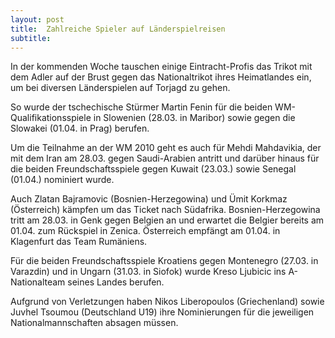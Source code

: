 ```yaml
---
layout: post
title:  Zahlreiche Spieler auf Länderspielreisen
subtitle:  
---
```


In der kommenden Woche tauschen einige Eintracht-Profis das Trikot mit dem Adler auf der Brust gegen das Nationaltrikot ihres Heimatlandes ein, um bei diversen Länderspielen auf Torjagd zu gehen.

So wurde der tschechische Stürmer Martin Fenin für die beiden WM-Qualifikationsspiele in Slowenien (28.03. in Maribor) sowie gegen die Slowakei (01.04. in Prag) berufen.

Um die Teilnahme an der WM 2010 geht es auch für Mehdi Mahdavikia, der mit dem Iran am 28.03. gegen Saudi-Arabien antritt und darüber hinaus für die beiden Freundschaftsspiele gegen Kuwait (23.03.) sowie Senegal (01.04.) nominiert wurde.

Auch Zlatan Bajramovic (Bosnien-Herzegowina) und Ümit Korkmaz (Österreich) kämpfen um das Ticket nach Südafrika. Bosnien-Herzegowina tritt am 28.03. in Genk gegen Belgien an und erwartet die Belgier bereits am 01.04. zum Rückspiel in Zenica. Österreich empfängt am 01.04. in Klagenfurt das Team Rumäniens.

Für die beiden Freundschaftsspiele Kroatiens gegen Montenegro (27.03. in Varazdin) und in Ungarn (31.03. in Siofok) wurde Kreso Ljubicic ins A-Nationalteam seines Landes berufen.

Aufgrund von Verletzungen haben Nikos Liberopoulos (Griechenland) sowie Juvhel Tsoumou (Deutschland U19) ihre Nominierungen für die jeweiligen Nationalmannschaften absagen müssen.
